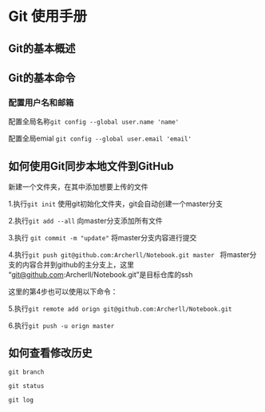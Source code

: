 # Git 使用手册

## Git的基本概述

## Git的基本命令

### 配置用户名和邮箱

配置全局名称```git config --global user.name 'name'```

配置全局emial ```git config --global user.email 'email'```

## 如何使用Git同步本地文件到GitHub

新建一个文件夹，在其中添加想要上传的文件

1.执行```git init``` 使用git初始化文件夹，git会自动创建一个master分支

2.执行```git add --all``` 向master分支添加所有文件

3.执行 ```git commit -m "update"``` 将master分支内容进行提交

4.执行```git push git@github.com:Archerll/Notebook.git master ``` 将master分支的内容合并到github的主分支上，这里 “git@github.com:Archerll/Notebook.git”是目标仓库的ssh

这里的第4步也可以使用以下命令：

5.执行```git remote add orign git@github.com:Archerll/Notebook.git```

6.执行```git push -u orign master```



## 如何查看修改历史

```git branch```

```git status```

```git log```





